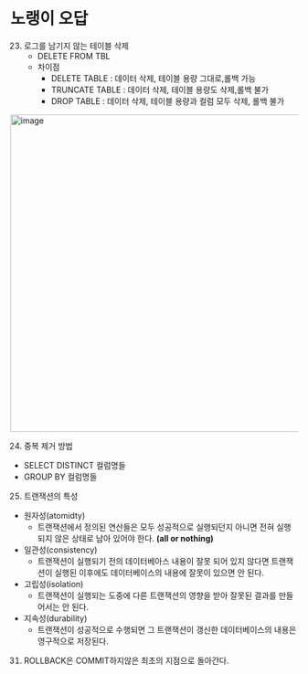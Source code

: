 # 노랭이 오답

23. 로그를 남기지 않는 테이블 삭제
    * DELETE FROM TBL
    * 차이점
        * DELETE TABLE : 데이터 삭제, 테이블 용량 그대로,롤백 가능
        * TRUNCATE TABLE : 데이터 삭제, 테이블 용량도 삭제,롤백 불가
        * DROP TABLE : 데이터 삭제, 테이블 용량과 컬럼 모두 삭제, 롤백 불가
<img width="556" alt="image" src="https://user-images.githubusercontent.com/62399318/221431937-dd0650b3-0eee-455c-9577-6cfaad97b76d.png">
        
24. 중복 제거 방법
* SELECT DISTINCT 컬럼명들
* GROUP BY 컬럼명들

25.  트랜잭션의 특성
* 원자성(atomidty)
    * 트랜잭션에서 정의된 연산들은 모두 성공적으로 실행되던지 아니면 전혀 실행되지 않은 상태로 남아 있어야 한다. **(all or nothing)**
* 일관성(consistency)  
    *   트랜잭션이 실행되기 전의 데이터베아스 내용이 잘못 되어 있지 않다면 트랜잭션이 실행된 이후에도 데이터베이스의 내용에 잘못이 있으면
안 된다.
* 고립성(isolation)
    * 트랜잭션이 실행되는 도중에 다른 트랜잭션의 영향을 받아 잘못된 결과를 만들어서는 안 된다.
* 지속성(durability)  
  * 트랜잭션이 성공적으로 수행되면 그 트랜잭션이 갱신한 데이터베이스의 내용은 영구적으로 저장된다.

31. ROLLBACK은 COMMIT하지않은 최초의 지점으로 돌아간다.
